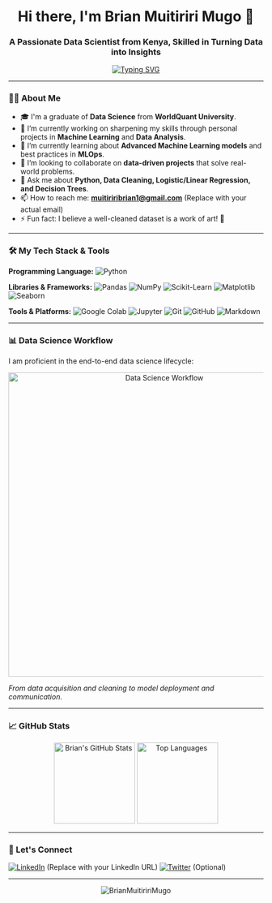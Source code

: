 <h1 align="center">Hi there, I'm Brian Muitiriri Mugo 👋</h1>
<h3 align="center">A Passionate Data Scientist from Kenya, Skilled in Turning Data into Insights</h3>

<p align="center">
  <a href="https://git.io/typing-svg"><img src="https://readme-typing-svg.demolab.com?font=Fira+Code&pause=1000&color=22F90F&center=true&vCenter=true&width=435&lines=Data+Scientist;Python+Developer;Machine+Learning+Enthusiast;Problem+Solver" alt="Typing SVG" /></a>
</p>

---

### 🧑‍💻 About Me

- 🎓 I'm a graduate of **Data Science** from **WorldQuant University**.
- 🔭 I’m currently working on sharpening my skills through personal projects in **Machine Learning** and **Data Analysis**.
- 🌱 I’m currently learning about **Advanced Machine Learning models** and best practices in **MLOps**.
- 👯 I’m looking to collaborate on **data-driven projects** that solve real-world problems.
- 💬 Ask me about **Python, Data Cleaning, Logistic/Linear Regression, and Decision Trees**.
- 📫 How to reach me: **muitiriribrian1@gmail.com** (Replace with your actual email)
- ⚡ Fun fact: I believe a well-cleaned dataset is a work of art! 🎨

---

### 🛠️ My Tech Stack & Tools

**Programming Language:**
![Python](https://img.shields.io/badge/Python-3776AB?style=for-the-badge&logo=python&logoColor=white)

**Libraries & Frameworks:**
![Pandas](https://img.shields.io/badge/Pandas-2C2D72?style=for-the-badge&logo=pandas&logoColor=white)
![NumPy](https://img.shields.io/badge/Numpy-777BB4?style=for-the-badge&logo=numpy&logoColor=white)
![Scikit-Learn](https://img.shields.io/badge/Scikit_Learn-FF9A00?style=for-the-badge&logo=scikit-learn&logoColor=white)
![Matplotlib](https://img.shields.io/badge/Matplotlib-%23ffffff.svg?style=for-the-badge&logo=Matplotlib&logoColor=black)
![Seaborn](https://img.shields.io/badge/Seaborn-3776AB?style=for-the-badge&logo=seaborn&logoColor=white)

**Tools & Platforms:**
![Google Colab](https://img.shields.io/badge/Google_Colab-F9AB00?style=for-the-badge&logo=google-colab&logoColor=white)
![Jupyter](https://img.shields.io/badge/Jupyter-F37626.svg?style=for-the-badge&logo=Jupyter&logoColor=white)
![Git](https://img.shields.io/badge/Git-F05032?style=for-the-badge&logo=git&logoColor=white)
![GitHub](https://img.shields.io/badge/GitHub-100000?style=for-the-badge&logo=github&logoColor=white)
![Markdown](https://img.shields.io/badge/Markdown-000000?style=for-the-badge&logo=markdown&logoColor=white)

---

### 📊 Data Science Workflow

I am proficient in the end-to-end data science lifecycle:

<p align="center">
  <img src="https://github.com/user-attachments/assets/6a8d1c1d-8b8f-4c78-8c37-2b3a2c8c2faa" alt="Data Science Workflow" width="600"/>
</p>

*From data acquisition and cleaning to model deployment and communication.*

---

### 📈 GitHub Stats

<p align="center">
  <img src="https://github-readme-stats.vercel.app/api?username=BrianMuitiririMugo&show_icons=true&theme=radical" alt="Brian's GitHub Stats" height="160"/>
  <img src="https://github-readme-stats.vercel.app/api/top-langs/?username=BrianMuitiririMugo&layout=compact&theme=radical" alt="Top Languages" height="160"/>
</p>

---

### 🔗 Let's Connect

[![LinkedIn](https://img.shields.io/badge/LinkedIn-0077B5?style=for-the-badge&logo=linkedin&logoColor=white)](https://www.linkedin.com/in/brian-muitiriri-mugo/) (Replace with your LinkedIn URL)
[![Twitter](https://img.shields.io/badge/Twitter-1DA1F2?style=for-the-badge&logo=twitter&logoColor=white)](https://twitter.com/YourTwitterHandle) (Optional)

---

<p align="center"> 
  <img src="https://komarev.com/ghpvc/?username=BrianMuitiririMugo&label=Profile%20Views&color=0e75b6&style=flat" alt="BrianMuitiririMugo" /> 
</p>
